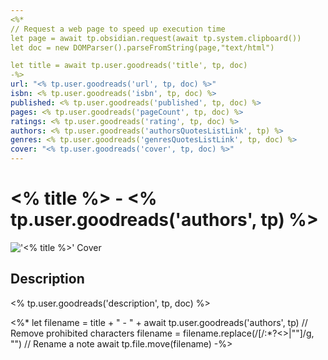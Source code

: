 ```yaml
---
<%*
// Request a web page to speed up execution time
let page = await tp.obsidian.request(await tp.system.clipboard())
let doc = new DOMParser().parseFromString(page,"text/html")

let title = await tp.user.goodreads('title', tp, doc)
-%>
url: "<% tp.user.goodreads('url', tp, doc) %>"
isbn: <% tp.user.goodreads('isbn', tp, doc) %>
published: <% tp.user.goodreads('published', tp, doc) %>
pages: <% tp.user.goodreads('pageCount', tp, doc) %>
ratings: <% tp.user.goodreads('rating', tp, doc) %>
authors: <% tp.user.goodreads('authorsQuotesListLink', tp) %>
genres: <% tp.user.goodreads('genresQuotesListLink', tp, doc) %>
cover: "<% tp.user.goodreads('cover', tp, doc) %>"
---
```


# <% title %> - <% tp.user.goodreads('authors', tp) %>

!['<% title %>' Cover](<% tp.user.goodreads('cover', tp, doc) %>)

## Description

<% tp.user.goodreads('description', tp, doc) %>

<%* 
let filename = title + " - " + await tp.user.goodreads('authors', tp)
// Remove prohibited characters
filename = filename.replace(/[/\:*?<>|""]/g, "")
// Rename a note
await tp.file.move(filename)
-%>
